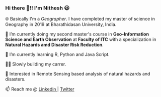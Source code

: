 ### Hi there 👋!! I'm Nithesh :smiley:

🌐 Basically I'm a *Geographer*. I have completed my master of science in Geography in 2019 at Bharathidasan University, India.

🔭 I’m currently doing my second master's course in __Geo-Information Science and Earth Observation__ at __Faculty of ITC__ with a specialization in __Natural Hazards amd Disaster Risk Reduction__.

🌱 I’m currently learning R, Python and Java Script.


👨‍🎓 Slowly building my carrer.

📘 Interested in Remote Sensing based analysis of natural hazards and disasters.


📫 Reach me @ <a href ="https://www.linkedin.com/in/nitheyznirmal/"> Linkedin </a> | <a href ="https://twitter.com/nitheshnirmal"> Twitter </a> 



<!--
**Nitheshnirmal/Nitheshnirmal** is a ✨ _special_ ✨ repository because its `README.md` (this file) appears on your GitHub profile.

Here are some ideas to get you started:

- 🔭 I’m currently working on ...
- 🌱 I’m currently learning ...
- 👯 I’m looking to collaborate on ...
- 🤔 I’m looking for help with ...
- 💬 Ask me about ...
- 📫 How to reach me: ...
- 😄 Pronouns: ...
- ⚡ Fun fact: ...
-->
